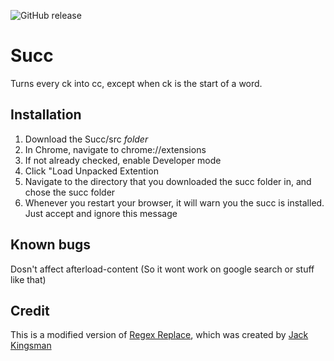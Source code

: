 ![GitHub release](https://img.shields.io/github/release/procodeing/succ.svg)

# Succ
Turns every ck into cc, except when ck is the start of a word.

## Installation

1. Download the Succ/src _folder_
2. In Chrome, navigate to chrome://extensions
3. If not already checked, enable Developer mode
4. Click "Load Unpacked Extention
5. Navigate to the directory that you downloaded the succ folder in, and chose the succ folder
6. Whenever you restart your browser, it will warn you the succ is installed. Just accept and ignore this message

## Known bugs

Dosn't affect afterload-content (So it wont work on google search or stuff like that)

## Credit

This is a modified version of [Regex Replace](https://chrome.google.com/webstore/detail/regex-replace/eggkcpojddgjkakokkdhocbjebhgkonb), which was created by [Jack Kingsman](http://jacksbrain.com/)
